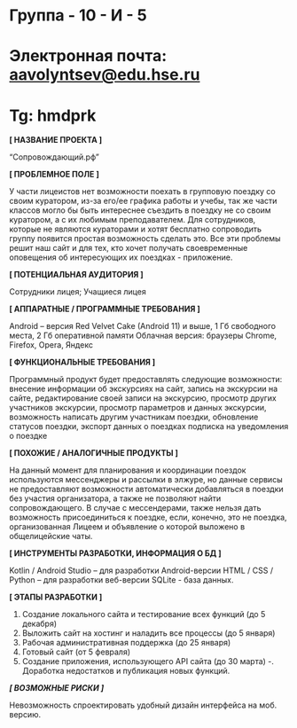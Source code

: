 # Группа - 10 - И - 5
# Электронная почта: aavolyntsev@edu.hse.ru
# Tg: hmdprk
**[ НАЗВАНИЕ ПРОЕКТА ]**

“Сопровождающий.рф”

**[ ПРОБЛЕМНОЕ ПОЛЕ ]**

У части лицеистов нет возможности поехать в групповую поездку со своим куратором, из-за его/ее графика работы и учебы, так же части классов могло бы быть интереснее съездить в поездку не со своим куратором, а с их любимым преподавателем. Для сотрудников, которые не являются кураторами и хотят бесплатно сопроводить группу появится простая возможность сделать это. Все эти проблемы решит наш сайт и для тех, кто хочет получать своевременные оповещения об интересующих их поездках - приложение.

**[ ПОТЕНЦИАЛЬНАЯ АУДИТОРИЯ ]**

Сотрудники лицея;
Учащиеся лицея

**[ АППАРАТНЫЕ / ПРОГРАММНЫЕ ТРЕБОВАНИЯ ]**

Android – версия Red Velvet Cake (Android 11) и выше, 1 Гб свободного места, 2 Гб оперативной памяти
Облачная версия: браузеры Chrome, Firefox, Opera, Яндекс

**[ ФУНКЦИОНАЛЬНЫЕ ТРЕБОВАНИЯ ]**

Программный продукт будет предоставлять следующие возможности:
    внесение информации об экскурсиях на сайт,
    запись на экскурсии на сайте,
    редактирование своей записи на экскурсию,
    просмотр других участников экскурсии,
    просмотр параметров и данных экскурсии,
    возможность написать другим участникам поездки,
    обновление статусов поездки,
    экспорт данных о поездках
    подписка на уведомления о поездке

**[ ПОХОЖИЕ / АНАЛОГИЧНЫЕ ПРОДУКТЫ ]**

На данный момент для планирования и координации поездок используются мессенджеры и рассылки в элжуре, но данные сервисы не предоставляют возможности автоматически добавляться в поездки без участия организатора, а также не позволяют найти сопровождающего. В случае с мессендерами, также нельзя дать возможность присоединиться к поездке, если, конечно, это не поездка, организованная Лицеем и объявление о которой выложено в общелицейские чаты.

**[ ИНСТРУМЕНТЫ РАЗРАБОТКИ, ИНФОРМАЦИЯ О БД ]**

Kotlin / Android Studio – для разработки Android-версии
HTML / CSS / Python – для разработки веб-версии
SQLite - база данных.

**[ ЭТАПЫ РАЗРАБОТКИ ]**

1. Создание локального сайта и тестирование всех функций (до 5 декабря)
2. Выложить сайт на хостинг и наладить все процессы (до 5 января)
3. Рабочая административная поддержка (до 25 января)
4. Готовый сайт (от 5 февраля)
5. Создание приложения, использующего API сайта (до 30 марта)
-. Доработка недостатков и публикация новых функций.

***[ ВОЗМОЖНЫЕ РИСКИ ]***

Невозможность спроектировать удобный дизайн интерфейса на моб. версию.
